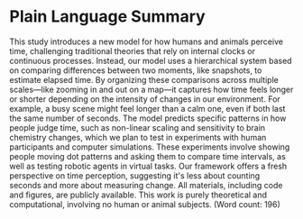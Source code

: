 # Plain Language Summary

This study introduces a new model for how humans and animals perceive time, challenging traditional theories that rely on internal clocks or continuous processes. Instead, our model uses a hierarchical system based on comparing differences between two moments, like snapshots, to estimate elapsed time. By organizing these comparisons across multiple scales—like zooming in and out on a map—it captures how time feels longer or shorter depending on the intensity of changes in our environment. For example, a busy scene might feel longer than a calm one, even if both last the same number of seconds. The model predicts specific patterns in how people judge time, such as non-linear scaling and sensitivity to brain chemistry changes, which we plan to test in experiments with human participants and computer simulations. These experiments involve showing people moving dot patterns and asking them to compare time intervals, as well as testing robotic agents in virtual tasks. Our framework offers a fresh perspective on time perception, suggesting it's less about counting seconds and more about measuring change. All materials, including code and figures, are publicly available. This work is purely theoretical and computational, involving no human or animal subjects. (Word count: 196)
